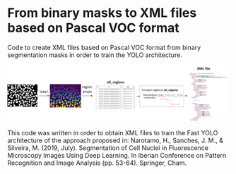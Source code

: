 # From binary masks to XML files based on Pascal VOC format


Code to create XML files based on Pascal VOC format from binary segmentation masks in order to train the YOLO architecture.


<img src="xml_files.png"/>


This code was written in order to obtain XML files to train the Fast YOLO architecture of the approach proposed in:
Narotamo, H., Sanches, J. M., & Silveira, M. (2019, July). Segmentation of Cell Nuclei in Fluorescence Microscopy Images Using Deep Learning. In Iberian Conference on Pattern Recognition and Image Analysis (pp. 53-64). Springer, Cham. 
